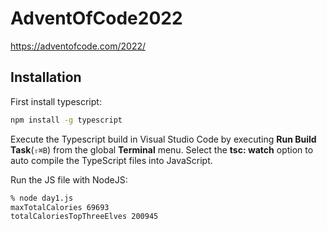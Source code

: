 # AdventOfCode2022

https://adventofcode.com/2022/

## Installation

First install typescript:

```bash
npm install -g typescript
```

Execute the Typescript build in Visual Studio Code by executing **Run Build Task**(`⇧⌘B`) from the global **Terminal** menu. Select the **tsc: watch** option to auto compile the TypeScript files into JavaScript.

Run the JS file with NodeJS:

```bash
% node day1.js
maxTotalCalories 69693
totalCaloriesTopThreeElves 200945
```
